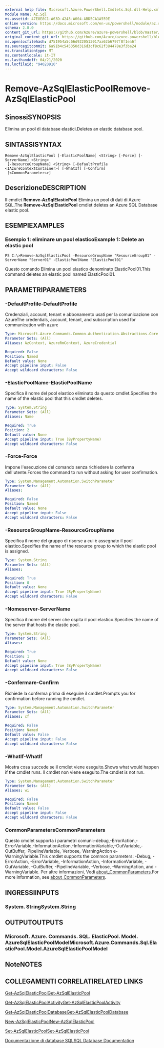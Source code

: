 ```yaml
---
external help file: Microsoft.Azure.PowerShell.Cmdlets.Sql.dll-Help.xml
Module Name: Az.Sql
ms.assetid: 47E8E8C1-A63D-4243-A004-ABD5CA1A559E
online version: https://docs.microsoft.com/en-us/powershell/module/az.sql/remove-azsqlelasticpool
schema: 2.0.0
content_git_url: https://github.com/Azure/azure-powershell/blob/master/src/Sql/Sql/help/Remove-AzSqlElasticPool.md
original_content_git_url: https://github.com/Azure/azure-powershell/blob/master/src/Sql/Sql/help/Remove-AzSqlElasticPool.md
ms.openlocfilehash: d751954a5c66d9220513017aa62b6797f8f1ea6f
ms.sourcegitcommit: 6a91b4c545350d316d3cf8c62f384478e3f3ba24
ms.translationtype: MT
ms.contentlocale: it-IT
ms.lasthandoff: 04/21/2020
ms.locfileid: "94020910"
---
```

# <span data-ttu-id="fafbc-101">Remove-AzSqlElasticPool</span><span class="sxs-lookup"><span data-stu-id="fafbc-101">Remove-AzSqlElasticPool</span></span>

## <span data-ttu-id="fafbc-102">Sinossi</span><span class="sxs-lookup"><span data-stu-id="fafbc-102">SYNOPSIS</span></span>
<span data-ttu-id="fafbc-103">Elimina un pool di database elastici.</span><span class="sxs-lookup"><span data-stu-id="fafbc-103">Deletes an elastic database pool.</span></span>

## <span data-ttu-id="fafbc-104">SINTASSI</span><span class="sxs-lookup"><span data-stu-id="fafbc-104">SYNTAX</span></span>

```
Remove-AzSqlElasticPool [-ElasticPoolName] <String> [-Force] [-ServerName] <String>
 [-ResourceGroupName] <String> [-DefaultProfile <IAzureContextContainer>] [-WhatIf] [-Confirm]
 [<CommonParameters>]
```

## <span data-ttu-id="fafbc-105">Descrizione</span><span class="sxs-lookup"><span data-stu-id="fafbc-105">DESCRIPTION</span></span>
<span data-ttu-id="fafbc-106">Il cmdlet **Remove-AzSqlElasticPool** Elimina un pool di dati di Azure SQL.</span><span class="sxs-lookup"><span data-stu-id="fafbc-106">The **Remove-AzSqlElasticPool** cmdlet deletes an Azure SQL Database elastic pool.</span></span>

## <span data-ttu-id="fafbc-107">ESEMPI</span><span class="sxs-lookup"><span data-stu-id="fafbc-107">EXAMPLES</span></span>

### <span data-ttu-id="fafbc-108">Esempio 1: eliminare un pool elastico</span><span class="sxs-lookup"><span data-stu-id="fafbc-108">Example 1: Delete an elastic pool</span></span>
```
PS C:\>Remove-AzSqlElasticPool -ResourceGroupName "ResourceGroup01" -ServerName "Server01" -ElasticPoolName "ElasticPool01"
```

<span data-ttu-id="fafbc-109">Questo comando Elimina un pool elastico denominato ElasticPool01.</span><span class="sxs-lookup"><span data-stu-id="fafbc-109">This command deletes an elastic pool named ElasticPool01.</span></span>

## <span data-ttu-id="fafbc-110">PARAMETRI</span><span class="sxs-lookup"><span data-stu-id="fafbc-110">PARAMETERS</span></span>

### <span data-ttu-id="fafbc-111">-DefaultProfile</span><span class="sxs-lookup"><span data-stu-id="fafbc-111">-DefaultProfile</span></span>
<span data-ttu-id="fafbc-112">Credenziali, account, tenant e abbonamento usati per la comunicazione con Azure</span><span class="sxs-lookup"><span data-stu-id="fafbc-112">The credentials, account, tenant, and subscription used for communication with azure</span></span>

```yaml
Type: Microsoft.Azure.Commands.Common.Authentication.Abstractions.Core.IAzureContextContainer
Parameter Sets: (All)
Aliases: AzContext, AzureRmContext, AzureCredential

Required: False
Position: Named
Default value: None
Accept pipeline input: False
Accept wildcard characters: False
```

### <span data-ttu-id="fafbc-113">-ElasticPoolName</span><span class="sxs-lookup"><span data-stu-id="fafbc-113">-ElasticPoolName</span></span>
<span data-ttu-id="fafbc-114">Specifica il nome del pool elastico eliminato da questo cmdlet.</span><span class="sxs-lookup"><span data-stu-id="fafbc-114">Specifies the name of the elastic pool that this cmdlet deletes.</span></span>

```yaml
Type: System.String
Parameter Sets: (All)
Aliases: Name

Required: True
Position: 2
Default value: None
Accept pipeline input: True (ByPropertyName)
Accept wildcard characters: False
```

### <span data-ttu-id="fafbc-115">-Force</span><span class="sxs-lookup"><span data-stu-id="fafbc-115">-Force</span></span>
<span data-ttu-id="fafbc-116">Impone l'esecuzione del comando senza richiedere la conferma dell'utente.</span><span class="sxs-lookup"><span data-stu-id="fafbc-116">Forces the command to run without asking for user confirmation.</span></span>

```yaml
Type: System.Management.Automation.SwitchParameter
Parameter Sets: (All)
Aliases:

Required: False
Position: Named
Default value: None
Accept pipeline input: False
Accept wildcard characters: False
```

### <span data-ttu-id="fafbc-117">-ResourceGroupName</span><span class="sxs-lookup"><span data-stu-id="fafbc-117">-ResourceGroupName</span></span>
<span data-ttu-id="fafbc-118">Specifica il nome del gruppo di risorse a cui è assegnato il pool elastico.</span><span class="sxs-lookup"><span data-stu-id="fafbc-118">Specifies the name of the resource group to which the elastic pool is assigned.</span></span>

```yaml
Type: System.String
Parameter Sets: (All)
Aliases:

Required: True
Position: 0
Default value: None
Accept pipeline input: True (ByPropertyName)
Accept wildcard characters: False
```

### <span data-ttu-id="fafbc-119">-Nomeserver</span><span class="sxs-lookup"><span data-stu-id="fafbc-119">-ServerName</span></span>
<span data-ttu-id="fafbc-120">Specifica il nome del server che ospita il pool elastico.</span><span class="sxs-lookup"><span data-stu-id="fafbc-120">Specifies the name of the server that hosts the elastic pool.</span></span>

```yaml
Type: System.String
Parameter Sets: (All)
Aliases:

Required: True
Position: 1
Default value: None
Accept pipeline input: True (ByPropertyName)
Accept wildcard characters: False
```

### <span data-ttu-id="fafbc-121">-Confermare</span><span class="sxs-lookup"><span data-stu-id="fafbc-121">-Confirm</span></span>
<span data-ttu-id="fafbc-122">Richiede la conferma prima di eseguire il cmdlet.</span><span class="sxs-lookup"><span data-stu-id="fafbc-122">Prompts you for confirmation before running the cmdlet.</span></span>

```yaml
Type: System.Management.Automation.SwitchParameter
Parameter Sets: (All)
Aliases: cf

Required: False
Position: Named
Default value: False
Accept pipeline input: False
Accept wildcard characters: False
```

### <span data-ttu-id="fafbc-123">-WhatIf</span><span class="sxs-lookup"><span data-stu-id="fafbc-123">-WhatIf</span></span>
<span data-ttu-id="fafbc-124">Mostra cosa succede se il cmdlet viene eseguito.</span><span class="sxs-lookup"><span data-stu-id="fafbc-124">Shows what would happen if the cmdlet runs.</span></span>
<span data-ttu-id="fafbc-125">Il cmdlet non viene eseguito.</span><span class="sxs-lookup"><span data-stu-id="fafbc-125">The cmdlet is not run.</span></span>

```yaml
Type: System.Management.Automation.SwitchParameter
Parameter Sets: (All)
Aliases: wi

Required: False
Position: Named
Default value: False
Accept pipeline input: False
Accept wildcard characters: False
```

### <span data-ttu-id="fafbc-126">CommonParameters</span><span class="sxs-lookup"><span data-stu-id="fafbc-126">CommonParameters</span></span>
<span data-ttu-id="fafbc-127">Questo cmdlet supporta i parametri comuni:-debug,-ErrorAction,-ErrorVariable,-InformationAction,-InformationVariable,-OutVariable,-OutBuffer,-PipelineVariable,-Verbose,-WarningAction e-WarningVariable.</span><span class="sxs-lookup"><span data-stu-id="fafbc-127">This cmdlet supports the common parameters: -Debug, -ErrorAction, -ErrorVariable, -InformationAction, -InformationVariable, -OutVariable, -OutBuffer, -PipelineVariable, -Verbose, -WarningAction, and -WarningVariable.</span></span> <span data-ttu-id="fafbc-128">Per altre informazioni, Vedi [about_CommonParameters](http://go.microsoft.com/fwlink/?LinkID=113216).</span><span class="sxs-lookup"><span data-stu-id="fafbc-128">For more information, see [about_CommonParameters](http://go.microsoft.com/fwlink/?LinkID=113216).</span></span>

## <span data-ttu-id="fafbc-129">INGRESSI</span><span class="sxs-lookup"><span data-stu-id="fafbc-129">INPUTS</span></span>

### <span data-ttu-id="fafbc-130">System. String</span><span class="sxs-lookup"><span data-stu-id="fafbc-130">System.String</span></span>

## <span data-ttu-id="fafbc-131">OUTPUT</span><span class="sxs-lookup"><span data-stu-id="fafbc-131">OUTPUTS</span></span>

### <span data-ttu-id="fafbc-132">Microsoft. Azure. Commands. SQL. ElasticPool. Model. AzureSqlElasticPoolModel</span><span class="sxs-lookup"><span data-stu-id="fafbc-132">Microsoft.Azure.Commands.Sql.ElasticPool.Model.AzureSqlElasticPoolModel</span></span>

## <span data-ttu-id="fafbc-133">Note</span><span class="sxs-lookup"><span data-stu-id="fafbc-133">NOTES</span></span>

## <span data-ttu-id="fafbc-134">COLLEGAMENTI CORRELATI</span><span class="sxs-lookup"><span data-stu-id="fafbc-134">RELATED LINKS</span></span>

[<span data-ttu-id="fafbc-135">Get-AzSqlElasticPool</span><span class="sxs-lookup"><span data-stu-id="fafbc-135">Get-AzSqlElasticPool</span></span>](./Get-AzSqlElasticPool.md)

[<span data-ttu-id="fafbc-136">Get-AzSqlElasticPoolActivity</span><span class="sxs-lookup"><span data-stu-id="fafbc-136">Get-AzSqlElasticPoolActivity</span></span>](./Get-AzSqlElasticPoolActivity.md)

[<span data-ttu-id="fafbc-137">Get-AzSqlElasticPoolDatabase</span><span class="sxs-lookup"><span data-stu-id="fafbc-137">Get-AzSqlElasticPoolDatabase</span></span>](./Get-AzSqlElasticPoolDatabase.md)

[<span data-ttu-id="fafbc-138">New-AzSqlElasticPool</span><span class="sxs-lookup"><span data-stu-id="fafbc-138">New-AzSqlElasticPool</span></span>](./New-AzSqlElasticPool.md)

[<span data-ttu-id="fafbc-139">Set-AzSqlElasticPool</span><span class="sxs-lookup"><span data-stu-id="fafbc-139">Set-AzSqlElasticPool</span></span>](./Set-AzSqlElasticPool.md)

[<span data-ttu-id="fafbc-140">Documentazione di database SQL</span><span class="sxs-lookup"><span data-stu-id="fafbc-140">SQL Database Documentation</span></span>](https://docs.microsoft.com/azure/sql-database/)


